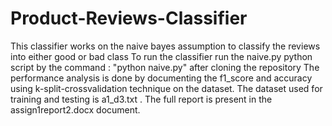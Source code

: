 # Product-Reviews-Classifier
This classifier works on the naive bayes assumption to classify the reviews into either good or bad class
To run the classifier run the naive.py python script by the command : "python naive.py" after cloning the repository
The performance analysis is done by documenting the f1_score and accuracy using k-split-crossvalidation technique on the dataset.
The dataset used for training and testing is a1_d3.txt .
The full report is present in the assign1report2.docx document.